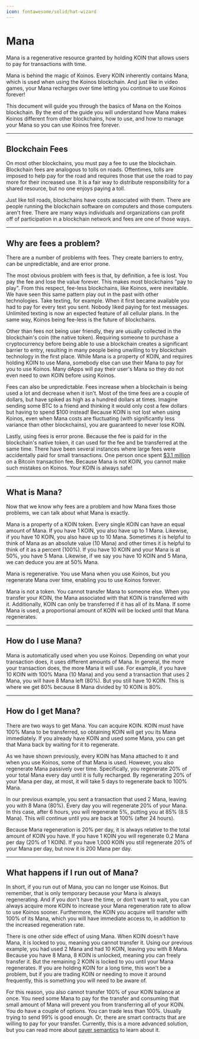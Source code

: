```yaml
---
icon: fontawesome/solid/hat-wizard
---
```

# Mana
Mana is a regenerative resource granted by holding KOIN that allows users to pay for transactions with time.

Mana is behind the magic of Koinos. Every KOIN inherently contains Mana, which is used when using the Koinos blockchain. And just like in video games, your Mana recharges over time letting you continue to use Koinos forever!

This document will guide you through the basics of Mana on the Koinos blockchain. By the end of the guide you will understand how Mana makes Koinos different from other blockchains, how to use, and how to manage your Mana so you can use Koinos free forever.

---
## Blockchain Fees
On most other blockchains, you must pay a fee to use the blockchain. Blockchain fees are analogous to tolls on roads. Oftentimes, tolls are imposed to help pay for the road and requires those that use the road to pay more for their increased use. It is a fair way to distribute responsibility for a shared resource, but no one enjoys paying a toll.

Just like toll roads, blockchains have costs associated with them. There are people running the blockchain software on computers and those computers aren't free. There are many ways individuals and organizations can profit off of participation in a blockchain network and fees are one of those ways.

---
## Why are fees a problem?
There are a number of problems with fees. They create barriers to entry, can be unpredictable, and are error prone.

The most obvious problem with fees is that, by definition, a fee is lost. You pay the fee and lose the value forever. This makes most blockchains "pay to play". From this respect, fee-less blockchains, like Koinos, were inevitable. We have seen this same pattern play out in the past with other technologies. Take texting, for example. When it first became available you had to pay for every text you sent. Nobody liked paying for text messages. Unlimited texting is now an expected feature of all cellular plans. In the same way, Koinos being fee-less is the future of blockchains.

Other than fees not being user friendly, they are usually collected in the blockchain's coin (the native token). Requiring someone to purchase a cryptocurrency before being able to use a blockchain creates a significant barrier to entry, resulting in many people being unwilling to try blockchain technology in the first place. While Mana is a property of KOIN, and requires holding KOIN to use Mana, somebody else can use their Mana to pay for you to use Koinos. Many dApps will pay their user's Mana so they do not even need to own KOIN before using Koinos.

Fees can also be unpredictable. Fees increase when a blockchain is being used a lot and decrease when it isn't. Most of the time fees are a couple of dollars, but have spiked as high as a hundred dollars at times. Imagine sending some BTC to a friend and thinking it would only cost a few dollars but having to spend $100 instead! Because KOIN is not lost when using Koinos, even when Mana costs are fluctuating (with significantly less variance than other blockchains), you are guaranteed to never lose KOIN.

Lastly, using fees is error prone. Because the fee is paid for in the blockchain's native token, it can used for the fee and be transferred at the same time. There have been several instances where large fees were accidentally paid for small transactions. One person once spent [$3.1 million](https://www.coindesk.com/business/2023/11/23/bitcoin-sender-struck-with-31m-transaction-fee-largest-in-history/) on a Bitcoin transaction fee. Because Mana is not KOIN, you cannot make such mistakes on Koinos. Your KOIN is always safe!

---
## What is Mana?
Now that we know why fees are a problem and how Mana fixes those problems, we can talk about what Mana is exactly.

Mana is a property of a KOIN token. Every single KOIN can have an equal amount of Mana. If you have 1 KOIN, you also have up to 1 Mana. Likewise, if you have 10 KOIN, you also have up to 10 Mana. Sometimes it is helpful to think of Mana as an absolute value (10 Mana) and other times it is helpful to think of it as a percent (100%). If you have 10 KOIN and your Mana is at 50%, you have 5 Mana. Likewise, if we say you have 10 KOIN and 5 Mana, we can deduce you are at 50% Mana.

Mana is regenerative. You use Mana when you use Koinos, but you regenerate Mana over time, enabling you to use Koinos forever.

Mana is not a token. You cannot transfer Mana to someone else. When you transfer your KOIN, the Mana associated with that KOIN is transferred with it. Additionally, KOIN can only be transferred if it has all of its Mana. If some Mana is used, a proportional amount of KOIN will be locked until that Mana regenerates.

---
## How do I use Mana?
Mana is automatically used when you use Koinos. Depending on what your transaction does, it uses different amounts of Mana. In general, the more your transaction does, the more Mana it will use. For example, if you have 10 KOIN with 100% Mana (10 Mana) and you send a transaction that uses 2 Mana, you will have 8 Mana left (80%). But you still have 10 KOIN. This is where we get 80% because 8 Mana divided by 10 KOIN is 80%.

---
## How do I get Mana?
There are two ways to get Mana. You can acquire KOIN. KOIN must have 100% Mana to be transferred, so obtaining KOIN will get you its Mana immediately. If you already have KOIN and used some Mana, you can get that Mana back by waiting for it to regenerate.

As we have shown previously, every KOIN has Mana attached to it and when you use Koinos, some of that Mana is used. However, you also regenerate Mana passively over time. Specifically, you regenerate 20% of your total Mana every day until it is fully recharged. By regenerating 20% of your Mana per day, at most, it will take 5 days to regenerate back to 100% Mana.

In our previous example, you sent a transaction that used 2 Mana, leaving you with 8 Mana (80%). Every day you will regenerate 20% of your Mana. In this case, after 6 hours, you will regenerate 5%, putting you at 85% (8.5 Mana). This will continue until you are back at 100% (after 24 hours).

Because Mana regeneration is 20% per day, it is always relative to the total amount of KOIN you have. If you have 1 KOIN you will regenerate 0.2 Mana per day (20% of 1 KOIN). If you have 1,000 KOIN you still regenerate 20% of your Mana per day, but now it is 200 Mana per day.

---
## What happens if I run out of Mana?
In short, if you run out of Mana, you can no longer use Koinos. But remember, that is only temporary because your Mana is always regenerating. And if you don't have the time, or don't want to wait, you can always acquire more KOIN to increase your Mana regeneration rate to allow to use Koinos sooner. Furthermore, the KOIN you acquire will transfer with 100% of its Mana, which you will have immediate access to, in addition to the increased regeneration rate.

There is one other side effect of using Mana. When KOIN doesn't have Mana, it is locked to you, meaning you cannot transfer it. Using our previous example, you had used 2 Mana and had 10 KOIN, leaving you with 8 Mana. Because you have 8 Mana, 8 KOIN is unlocked, meaning you can freely transfer it. But the remaining 2 KOIN is locked to you until your Mana regenerates. If you are holding KOIN for a long time, this won't be a problem, but if you are trading KOIN or needing to move it around frequently, this is something you will need to be aware of.

For this reason, you also cannot transfer 100% of your KOIN balance at once. You need some Mana to pay for the transfer and consuming that small amount of Mana will prevent you from transferring all of your KOIN. You do have a couple of options. You can trade less than 100%. Usually trying to send 99% is good enough. Or, there are smart contracts that are willing to pay for your transfer. Currently, this is a more advanced solution, but you can read more about [payer semantics](../developers/payer-payee.md) to learn about it.
